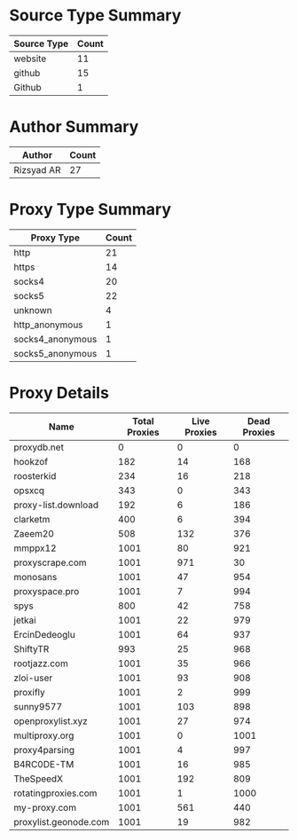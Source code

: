# Source Type Summary

| Source Type | Count |
|-------------|-------|
| website | 11 |
| github | 15 |
| Github | 1 |


# Author Summary

| Author | Count |
|--------|-------|
| Rizsyad AR | 27 |


# Proxy Type Summary

| Proxy Type | Count |
|------------|-------|
| http | 21 |
| https | 14 |
| socks4 | 20 |
| socks5 | 22 |
| unknown | 4 |
| http_anonymous | 1 |
| socks4_anonymous | 1 |
| socks5_anonymous | 1 |


# Proxy Details

| Name | Total Proxies | Live Proxies | Dead Proxies |
|------|---------------|--------------|---------------|
| proxydb.net | 0 | 0 | 0 |
| hookzof | 182 | 14 | 168 |
| roosterkid | 234 | 16 | 218 |
| opsxcq | 343 | 0 | 343 |
| proxy-list.download | 192 | 6 | 186 |
| clarketm | 400 | 6 | 394 |
| Zaeem20 | 508 | 132 | 376 |
| mmppx12 | 1001 | 80 | 921 |
| proxyscrape.com | 1001 | 971 | 30 |
| monosans | 1001 | 47 | 954 |
| proxyspace.pro | 1001 | 7 | 994 |
| spys | 800 | 42 | 758 |
| jetkai | 1001 | 22 | 979 |
| ErcinDedeoglu | 1001 | 64 | 937 |
| ShiftyTR | 993 | 25 | 968 |
| rootjazz.com | 1001 | 35 | 966 |
| zloi-user | 1001 | 93 | 908 |
| proxifly | 1001 | 2 | 999 |
| sunny9577 | 1001 | 103 | 898 |
| openproxylist.xyz | 1001 | 27 | 974 |
| multiproxy.org | 1001 | 0 | 1001 |
| proxy4parsing | 1001 | 4 | 997 |
| B4RC0DE-TM | 1001 | 16 | 985 |
| TheSpeedX | 1001 | 192 | 809 |
| rotatingproxies.com | 1001 | 1 | 1000 |
| my-proxy.com | 1001 | 561 | 440 |
| proxylist.geonode.com | 1001 | 19 | 982 |
